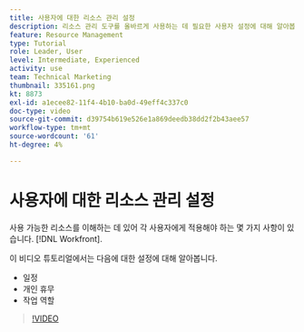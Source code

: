 ```yaml
---
title: 사용자에 대한 리소스 관리 설정
description: 리소스 관리 도구를 올바르게 사용하는 데 필요한 사용자 설정에 대해 알아봅니다.
feature: Resource Management
type: Tutorial
role: Leader, User
level: Intermediate, Experienced
activity: use
team: Technical Marketing
thumbnail: 335161.png
kt: 8873
exl-id: a1ecee82-11f4-4b10-ba0d-49eff4c337c0
doc-type: video
source-git-commit: d39754b619e526e1a869deedb38dd2f2b43aee57
workflow-type: tm+mt
source-wordcount: '61'
ht-degree: 4%

---
```


# 사용자에 대한 리소스 관리 설정

사용 가능한 리소스를 이해하는 데 있어 각 사용자에게 적용해야 하는 몇 가지 사항이 있습니다. [!DNL Workfront].

이 비디오 튜토리얼에서는 다음에 대한 설정에 대해 알아봅니다.

* 일정
* 개인 휴무
* 작업 역할

>[!VIDEO](https://video.tv.adobe.com/v/335161/?quality=12)
